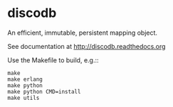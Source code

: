 discodb
=======

An efficient, immutable, persistent mapping object.

See documentation at http://discodb.readthedocs.org

Use the Makefile to build, e.g.::

    make
    make erlang
    make python
    make python CMD=install
    make utils
